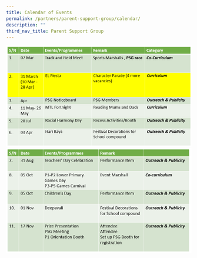 ```yaml
---
title: Calendar of Events
permalink: /partners/parent-support-group/calendar/
description: ""
third_nav_title: Parent Support Group
---
```

![](/images/PSG/calendar1.png)
![](/images/PSG/calendar2.png)